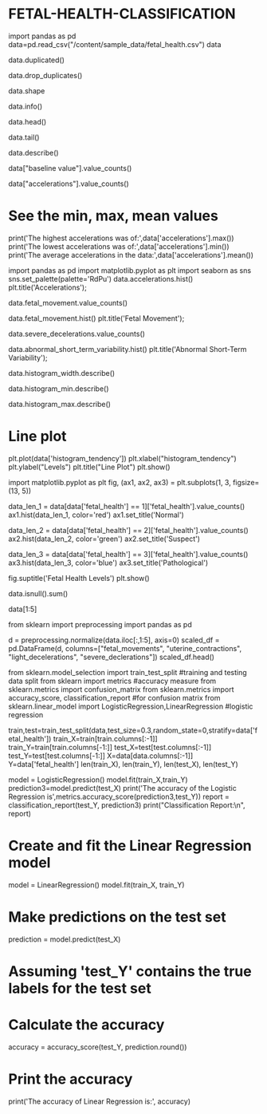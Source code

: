 # FETAL-HEALTH-CLASSIFICATION
import pandas as pd
data=pd.read_csv("/content/sample_data/fetal_health.csv")
data

data.duplicated()

data.drop_duplicates()

data.shape

data.info()

data.head()

data.tail()

data.describe()

data["baseline value"].value_counts()

data["accelerations"].value_counts()

# See the min, max, mean values
print('The highest accelerations was of:',data['accelerations'].max())
print('The lowest accelerations was of:',data['accelerations'].min())
print('The average accelerations in the data:',data['accelerations'].mean())

import pandas as pd
import matplotlib.pyplot as plt
import seaborn as sns
sns.set_palette(palette='RdPu')
data.accelerations.hist()
plt.title('Accelerations');

data.fetal_movement.value_counts()

data.fetal_movement.hist()
plt.title('Fetal Movement');

data.severe_decelerations.value_counts()

data.abnormal_short_term_variability.hist()
plt.title('Abnormal Short-Term Variability');

data.histogram_width.describe()

data.histogram_min.describe()

data.histogram_max.describe()

# Line plot
plt.plot(data['histogram_tendency'])
plt.xlabel("histogram_tendency")
plt.ylabel("Levels")
plt.title("Line Plot")
plt.show()

import matplotlib.pyplot as plt
fig, (ax1, ax2, ax3) = plt.subplots(1, 3, figsize=(13, 5))

data_len_1 = data[data['fetal_health'] == 1]['fetal_health'].value_counts()
ax1.hist(data_len_1, color='red')
ax1.set_title('Normal')

data_len_2 = data[data['fetal_health'] == 2]['fetal_health'].value_counts()
ax2.hist(data_len_2, color='green')
ax2.set_title('Suspect')

data_len_3 = data[data['fetal_health'] == 3]['fetal_health'].value_counts()
ax3.hist(data_len_3, color='blue')
ax3.set_title('Pathological')

fig.suptitle('Fetal Health Levels')
plt.show()

data.isnull().sum()

data[1:5]

from sklearn import preprocessing
import pandas as pd

d = preprocessing.normalize(data.iloc[:,1:5], axis=0)
scaled_df = pd.DataFrame(d, columns=["fetal_movements", "uterine_contractions", "light_decelerations", "severe_declerations"])
scaled_df.head()

from sklearn.model_selection import train_test_split #training and testing data split
from sklearn import metrics #accuracy measure
from sklearn.metrics import confusion_matrix
from sklearn.metrics import accuracy_score, classification_report #for confusion matrix
from sklearn.linear_model import LogisticRegression,LinearRegression #logistic regression

train,test=train_test_split(data,test_size=0.3,random_state=0,stratify=data['fetal_health'])
train_X=train[train.columns[:-1]]
train_Y=train[train.columns[-1:]]
test_X=test[test.columns[:-1]]
test_Y=test[test.columns[-1:]]
X=data[data.columns[:-1]]
Y=data['fetal_health']
len(train_X), len(train_Y), len(test_X), len(test_Y)

model = LogisticRegression()
model.fit(train_X,train_Y)
prediction3=model.predict(test_X)
print('The accuracy of the Logistic Regression is',metrics.accuracy_score(prediction3,test_Y))
report = classification_report(test_Y, prediction3)
print("Classification Report:\n", report)

# Create and fit the Linear Regression model
model = LinearRegression()
model.fit(train_X, train_Y)

# Make predictions on the test set
prediction = model.predict(test_X)

# Assuming 'test_Y' contains the true labels for the test set
# Calculate the accuracy
accuracy = accuracy_score(test_Y, prediction.round())

# Print the accuracy
print('The accuracy of Linear Regression is:', accuracy)

